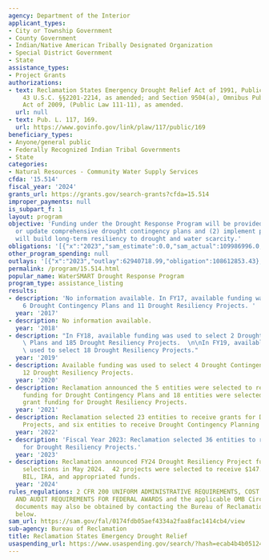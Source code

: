 ```yaml
---
agency: Department of the Interior
applicant_types:
- City or Township Government
- County Government
- Indian/Native American Tribally Designated Organization
- Special District Government
- State
assistance_types:
- Project Grants
authorizations:
- text: Reclamation States Emergency Drought Relief Act of 1991, Public Law 102-250,
    43 U.S.C. §§2201-2214, as amended; and Section 9504(a), Omnibus Public Lands Management
    Act of 2009, (Public Law 111-11), as amended.
  url: null
- text: Pub. L. 117, 169.
  url: https://www.govinfo.gov/link/plaw/117/public/169
beneficiary_types:
- Anyone/general public
- Federally Recognized Indian Tribal Governments
- State
categories:
- Natural Resources - Community Water Supply Services
cfda: '15.514'
fiscal_year: '2024'
grants_url: https://grants.gov/search-grants?cfda=15.514
improper_payments: null
is_subpart_f: 1
layout: program
objective: 'Funding under the Drought Response Program will be provided to: (1) develop
  or update comprehensive drought contingency plans and (2) implement projects that
  will build long-term resiliency to drought and water scarcity.'
obligations: '[{"x":"2023","sam_estimate":0.0,"sam_actual":109986996.0,"usa_spending_actual":106234984.25},{"x":"2024","sam_estimate":0.0,"sam_actual":5561753.0,"usa_spending_actual":3732386.36},{"x":"2025","sam_estimate":0.0,"sam_actual":25000000.0,"usa_spending_actual":35797141.0}]'
other_program_spending: null
outlays: '[{"x":"2023","outlay":62940718.99,"obligation":108612853.43},{"x":"2024","outlay":16869.31,"obligation":5363463.0},{"x":"2025","outlay":0.0,"obligation":35797141.0}]'
permalink: /program/15.514.html
popular_name: WaterSMART Drought Response Program
program_type: assistance_listing
results:
- description: 'No information available. In FY17, available funding was used to select
    6 Drought Contingency Plans and 11 Drought Resiliency Projects. '
  year: '2017'
- description: No information available.
  year: '2018'
- description: "In FY18, available funding was used to select 2 Drought Contingency\
    \ Plans and 185 Drought Resiliency Projects.  \n\nIn FY19, available funding was\
    \ used to select 18 Drought Resiliency Projects."
  year: '2019'
- description: Available funding was used to select 4 Drought Contingency Plans and
    12 Drought Resiliency Projects.
  year: '2020'
- description: Reclamation announced the 5 entities were selected to receive grant
    funding for Drought Contingency Plans and 18 entities were selected to receive
    grant funding for Drought Resiliency Projects.
  year: '2021'
- description: Reclamation selected 23 entities to receive grants for Drought Resiliency
    Projects, and six entities to receive Drought Contingency Planning grants.
  year: '2022'
- description: 'Fiscal Year 2023: Reclamation selected 36 entities to receive grants
    for Drought Resiliency Projects.'
  year: '2023'
- description: Reclamation announced FY24 Drought Resiliency Project funding opportunity
    selections in May 2024.  42 projects were selected to receive $147.9 million in
    BIL, IRA, and appropriated funds.
  year: '2024'
rules_regulations: 2 CFR 200 UNIFORM ADMINISTRATIVE REQUIREMENTS, COST PRINCIPLES,
  AND AUDIT REQUIREMENTS FOR FEDERAL AWARDS and the applicable OMB Circulars.  These
  documents may also be obtained by contacting the Bureau of Reclamation Office listed
  below.
sam_url: https://sam.gov/fal/0174fdb05aef4334a2faa8fac1414cb4/view
sub-agency: Bureau of Reclamation
title: Reclamation States Emergency Drought Relief
usaspending_url: https://www.usaspending.gov/search/?hash=ecab4b4b051243e9f95db6a86458877d
---
```

